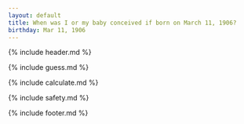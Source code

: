 ```yaml
---
layout: default
title: When was I or my baby conceived if born on March 11, 1906?
birthday: Mar 11, 1906
---
```


{% include header.md %}

{% include guess.md %}

{% include calculate.md %}

{% include safety.md %}

{% include footer.md %}



